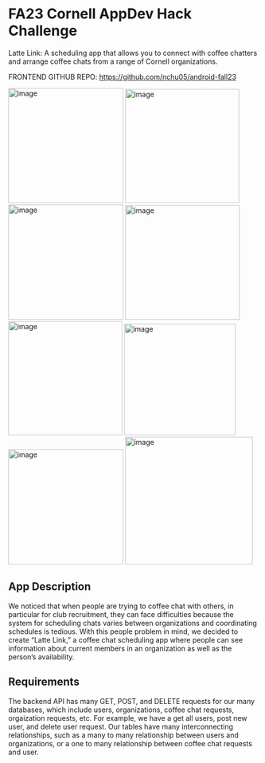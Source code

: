 # FA23 Cornell AppDev Hack Challenge

Latte Link:
A scheduling app that allows you to connect with coffee chatters and arrange coffee chats from a range of Cornell organizations.

FRONTEND GITHUB REPO: https://github.com/nchu05/android-fall23

<img width="231" alt="image" src="https://github.com/kych23/hack-challenge/assets/108193938/5e5e294d-108e-408e-be4e-c7d712245027">
<img width="229" alt="image" src="https://github.com/kych23/hack-challenge/assets/108193938/46e27cfe-ce35-42a4-960d-94b2a28d27bb">
<img width="231" alt="image" src="https://github.com/kych23/hack-challenge/assets/108193938/2025632b-6cbe-4b7d-8fe3-9ea332f2662e">
<img width="230" alt="image" src="https://github.com/kych23/hack-challenge/assets/108193938/1b1cb555-7754-4e83-9d36-cc1b6dc6e68b">
<img width="229" alt="image" src="https://github.com/kych23/hack-challenge/assets/108193938/3edb8a90-f0ad-4313-aa05-678a5da70812">
<img width="224" alt="image" src="https://github.com/kych23/hack-challenge/assets/108193938/cd6e1977-5636-4480-a803-9a06a4fa85ed">
<img width="231" alt="image" src="https://github.com/kych23/hack-challenge/assets/108193938/05e6a070-e03a-4175-b741-e142721289de">
<img width="256" alt="image" src="https://github.com/kych23/hack-challenge/assets/108193938/c8fe27f8-4978-468a-b2c9-de33bd133baa">


## App Description
We noticed that when people are trying to coffee chat with others, in particular for club recruitment, they can face difficulties because the system for scheduling chats varies between organizations and coordinating schedules is tedious. With this people problem in mind, we decided to create “Latte Link,” a coffee chat scheduling app where people can see information about current members in an organization as well as the person’s availability.

## Requirements
The backend API has many GET, POST, and DELETE requests for our many databases, which include users, organizations, coffee chat requests, orgaization requests, etc. For example, we have a get all users, post new user, and delete user request. Our tables have many interconnecting relationships, such as a many to many relationship between users and organizations, or a one to many relationship between coffee chat requests and user.





